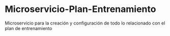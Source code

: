 # Microservicio-Plan-Entrenamiento
Microservicio para la creación y configuración de todo lo relacionado con el plan de entrenamiento
